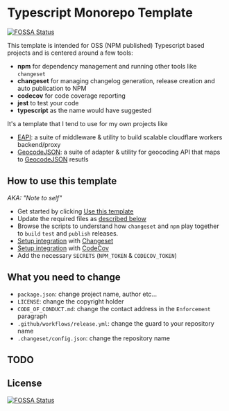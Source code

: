 # Typescript Monorepo Template

[![FOSSA Status](https://app.fossa.com/api/projects/git%2Bgithub.com%2Fp-j%2Ftypescript-monorepo-template.svg?type=shield)](https://app.fossa.com/projects/git%2Bgithub.com%2Fp-j%2Ftypescript-monorepo-template?ref=badge_shield)

This template is intended for OSS (NPM published) Typescript based projects and is centered around a few tools:

- **npm** for dependency management and running other tools like `changeset`
- **changeset** for managing changelog generation, release creation and auto publication to NPM
- **codecov** for code coverage reporting
- **jest** to test your code
- **typescript** as the name would have suggested

It's a template that I tend to use for my own projects like

- [EAPI](https://github.com/p-j/eapi): a suite of middleware & utility to build scalable cloudflare workers backend/proxy
- [GeocodeJSON](https://github.com/p-j/geocodejson): a suite of adapter & utility for geocoding API that maps to [GeocodeJSON](https://github.com/geocoders/geocodejson-spec/tree/master/draft) resutls

## How to use this template

_AKA: "Note to self"_

- Get started by clicking [Use this template](https://github.com/p-j/typescript-monorepo-template/generate)
- Update the required files as [described below](https://github.com/p-j/typescript-monorepo-template#what-you-need-to-change)
- Browse the scripts to understand how `changeset` and `npm` play together to `build` `test` and `publish` releases.
- [Setup integration](https://github.com/settings/installations) with [Changeset](https://github.com/atlassian/changesets)
- [Setup integration](https://github.com/settings/installations) with [CodeCov](https://github.com/codecov)
- Add the necessary `SECRETS` (`NPM_TOKEN` & `CODECOV_TOKEN`)

## What you need to change

- `package.json`: change project name, author etc...
- `LICENSE`: change the copyright holder
- `CODE_OF_CONDUCT.md`: change the contact address in the `Enforcement` paragraph
- `.github/workflows/release.yml`: change the guard to your repository name
- `.changeset/config.json`: change the repository name

## TODO



## License

[![FOSSA Status](https://app.fossa.com/api/projects/git%2Bgithub.com%2Fp-j%2Ftypescript-monorepo-template.svg?type=large)](https://app.fossa.com/projects/git%2Bgithub.com%2Fp-j%2Ftypescript-monorepo-template?ref=badge_large)
